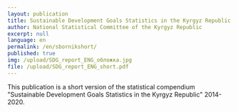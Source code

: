 ```yaml
---
layout: publication
title: Sustainable Development Goals Statistics in the Kyrgyz Republic (short version)
author: National Statistical Committee of the Kyrgyz Republic
excerpt: null
language: en
permalink: /en/sbornikshort/
published: true
img: /upload/SDG_report_ENG_обложка.jpg
file: /upload/SDG_report_ENG_short.pdf
---
```


This publication is a short version of the statistical сompendium "Sustainable Development Goals Statistics in the Kyrgyz Republic" 2014-2020.
